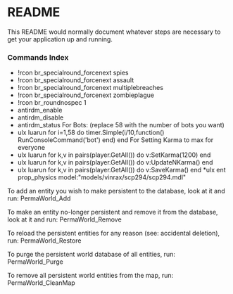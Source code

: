 # README #

This README would normally document whatever steps are necessary to get your application up and running.

### Commands Index ###

* !rcon br_specialround_forcenext spies
* !rcon br_specialround_forcenext assault
* !rcon br_specialround_forcenext multiplebreaches
* !rcon br_specialround_forcenext zombieplague
* !rcon br_roundnospec 1
* antirdm_enable
* antirdm_disable
* antirdm_status
For Bots: (replace 58 with the number of bots you want) 
* ulx luarun for i=1,58 do timer.Simple(i/10,function() RunConsoleCommand('bot') end) end
For Setting Karma to max for everyone 
* ulx luarun for k,v in pairs(player.GetAll()) do v:SetKarma(1200) end
* ulx luarun for k,v in pairs(player.GetAll()) do v:UpdateNKarma() end
* ulx luarun for k,v in pairs(player.GetAll()) do v:SaveKarma() end
*ulx ent prop_physics model:"models/vinrax/scp294/scp294.mdl"


To add an entity you wish to make persistent to the database, look at it and run: 
PermaWorld_Add

To make an entity no-longer persistent and remove it from the database, look at it and run: 
PermaWorld_Remove

To reload the persistent entities for any reason (see: accidental deletion), run: 
PermaWorld_Restore

To purge the persistent world database of all entities, run: 
PermaWorld_Purge

To remove all persistent world entities from the map, run: 
PermaWorld_CleanMap
